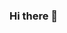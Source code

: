### Hi there 👋

<!--
**sarah1sabri/sarah1sabri** is a ✨ _special_ ✨ repository because its `README.md` (this file) appears on your GitHub profile.

![Alt Text](https://drive.google.com/file/d/1MdRGDnDvr-waakNkl7luOGyp-bxTG-7v/view?usp=sharing)

Here are some ideas to get you started:


- 🌱 I’m currently learning cross-platform mobile development (Flutter focused) 
- 🤔 I’m looking for help with 
- 💬 Ask me about ..
